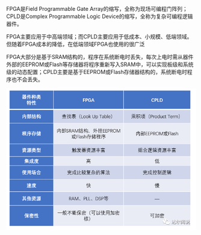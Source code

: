 FPGA是Field Programmable Gate Array的缩写，全称为现场可编程门阵列；CPLD是Complex Programmable Logic Device的缩写，全称为复杂可编程逻辑器件。

FPGA主要应用于中高端领域；而CPLD主要应用于低成本、小规模、低端领域。但随着FPGA成本的降低，在低端领域FPGA也使用的很广泛

FPGA大部分是基于SRAM结构的，程序在系统断电时丢失，每次上电时需从器件外部的EEPROM或Flash等存储器将程序重新写入SRAM中，可以实现板级和系统级的动态配置；CPLD主要是基于EEPROM或Flash存储器结构的，系统断电时程序也不会丢失。

![FPGA芯片对比](了解不同厂家的芯片器件.assets/FPGA芯片对比.png)